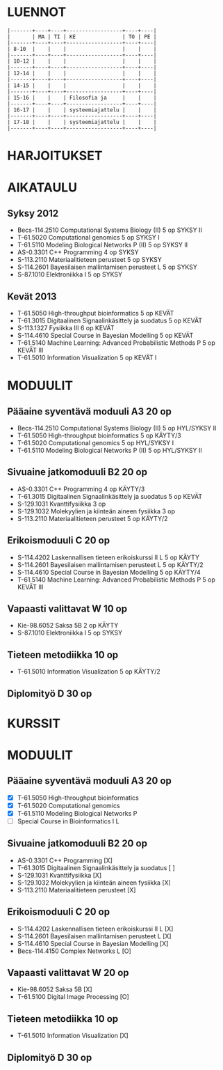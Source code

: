 LUENNOT
=======

```
|-------+----+----+------------------+----+----|
|       | MA | TI | KE               | TO | PE |
|-------+----+----+------------------+----+----|
| 8-10  |    |    |                  |    |    |
|-------+----+----+------------------+----+----|
| 10-12 |    |    |                  |    |    |
|-------+----+----+------------------+----+----|
| 12-14 |    |    |                  |    |    |
|-------+----+----+------------------+----+----|
| 14-15 |    |    |                  |    |    |
|-------+----+----+------------------+----+----|
| 15-16 |    |    | Filosofia ja     |    |    |
|-------+----+----+------------------+----+----|
| 16-17 |    |    | systeemiajattelu |    |    |
|-------+----+----+------------------+----+----|
| 17-18 |    |    | systeemiajattelu |    |    |
|-------+----+----+------------------+----+----|
```

HARJOITUKSET
============

AIKATAULU
=========

Syksy 2012
----------
* Becs-114.2510 Computational Systems Biology (II)			5 op	SYKSY II
* T-61.5020 Computational genomics					5 op	SYKSY I
* T-61.5110 Modeling Biological Networks P (II)				5 op	SYKSY II
* AS-0.3301 C++ Programming						4 op	SYKSY
* S-113.2110 Materiaalitieteen perusteet				5 op	SYKSY
* S-114.2601 Bayesilaisen mallintamisen perusteet L			5 op	SYKSY
* S-87.1010 Elektroniikka I						5 op	SYKSY


Kevät 2013
----------
* T-61.5050 High-throughput bioinformatics				5 op	KEVÄT
* T-61.3015 Digitaalinen Signaalinkäsittely ja suodatus			5 op	KEVÄT
* S-113.1327 Fysiikka III						6 op	KEVÄT
* S-114.4610 Special Course in Bayesian Modelling                       5 op    KEVÄT
* T-61.5140 Machine Learning: Advanced Probabilistic Methods P		5 op	KEVÄT III
* T-61.5010 Information Visualization					5 op	KEVÄT I






MODUULIT
========

Pääaine syventävä moduuli A3		20 op
---------------------------------------------
* Becs-114.2510 Computational Systems Biology (II)			5 op	HYL/SYKSY II
* T-61.5050 High-throughput bioinformatics				5 op	KÄYTY/3
* T-61.5020 Computational genomics					5 op	HYL/SYKSY I
* T-61.5110 Modeling Biological Networks P (II)				5 op	HYL/SYKSY II

Sivuaine jatkomoduuli B2		20 op
---------------------------------------------
* AS-0.3301 C++ Programming						4 op	KÄYTY/3
* T-61.3015 Digitaalinen Signaalinkäsittely ja suodatus			5 op	KEVÄT
* S-129.1031 Kvanttifysiikka                                            3 op
* S-129.1032 Molekyylien ja kiinteän aineen fysiikka                    3 op
* S-113.2110 Materiaalitieteen perusteet				5 op	KÄYTY/2

Erikoismoduuli C			20 op
---------------------------------------------
* S-114.4202 Laskennallisen tieteen erikoiskurssi II L			5 op	KÄYTY
* S-114.2601 Bayesilaisen mallintamisen perusteet L			5 op	KÄYTY/2
* S-114.4610 Special Course in Bayesian Modelling                       5 op    KÄYTY/4
* T-61.5140 Machine Learning: Advanced Probabilistic Methods P		5 op	KEVÄT III


Vapaasti valittavat W			10 op
---------------------------------------------
* Kie-98.6052 Saksa 5B							2 op	KÄYTY
* S-87.1010 Elektroniikka I						5 op	SYKSY


Tieteen metodiikka			10 op
---------------------------------------------
* T-61.5010 Information Visualization					5 op	KÄYTY/2


Diplomityö D				30 op
---------------------------------------------

KURSSIT
=======

MODUULIT
========

Pääaine syventävä moduuli A3		20 op
---------------------------------------------
- [X] T-61.5050 High-throughput bioinformatics                          
- [X] T-61.5020 Computational genomics                                  
- [X] T-61.5110 Modeling Biological Networks P                          
- [ ] Special Course in Bioinformatics I L                              

Sivuaine jatkomoduuli B2		20 op
---------------------------------------------
* AS-0.3301 C++ Programming                                         [X]
* T-61.3015 Digitaalinen Signaalinkäsittely ja suodatus             [ ] 
* S-129.1031 Kvanttifysiikka                                        [X]
* S-129.1032 Molekyylien ja kiinteän aineen fysiikka                [X]
* S-113.2110 Materiaalitieteen perusteet                            [X]

Erikoismoduuli C			20 op
---------------------------------------------
* S-114.4202 Laskennallisen tieteen erikoiskurssi II L              [X]
* S-114.2601 Bayesilaisen mallintamisen perusteet L                 [X]
* S-114.4610 Special Course in Bayesian Modelling                   [X]
* Becs-114.4150 Complex Networks L                                  [O]


Vapaasti valittavat W			20 op
---------------------------------------------
* Kie-98.6052 Saksa 5B                                              [X]
* T-61.5100 Digital Image Processing                                [O]

Tieteen metodiikka			10 op
---------------------------------------------
* T-61.5010 Information Visualization                               [X]


Diplomityö D				30 op
---------------------------------------------




